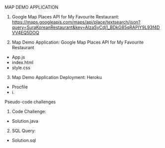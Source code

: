MAP DEMO APPLICATION
1. Google Map Places API for My Favourite Restaurant: 
https://maps.googleapis.com/maps/api/place/textsearch/json?query=SuraKoreanRestaurant&key=AIzaSyCdj1_BDkG85qRAPlY9L93f4DVV4EQ5DOQ

2. Map Demo Application: Google Map Places API for My Favourite Restaurant
- App.js
- index.html
- style.css

3. Map Demo Application Deployment: Heroku
- Procfile
- i. 

Pseudo-code challenges
1. Code Challenge: 
- Solution.java

2. SQL Query:  
- Solution.sql